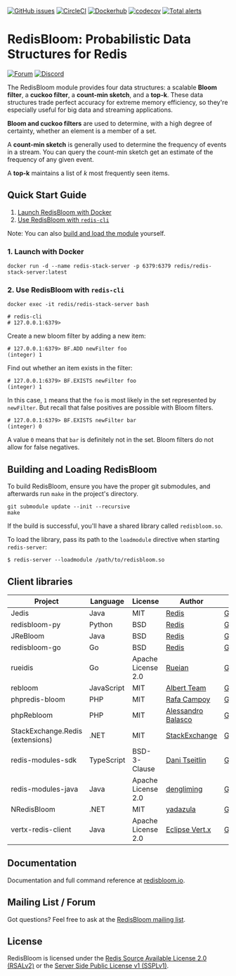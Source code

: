 [![GitHub issues](https://img.shields.io/github/release/RedisLabsModules/redisbloom.svg)](https://github.com/RedisBloom/RedisBloom/releases/latest)
[![CircleCI](https://circleci.com/gh/RedisBloom/RedisBloom.svg?style=svg)](https://circleci.com/gh/RedisBloom/RedisBloom)
[![Dockerhub](https://img.shields.io/badge/dockerhub-redislabs%2Frebloom-blue)](https://hub.docker.com/r/redislabs/rebloom/tags/)
[![codecov](https://codecov.io/gh/RedisBloom/RedisBloom/branch/master/graph/badge.svg)](https://codecov.io/gh/RedisBloom/RedisBloom)
[![Total alerts](https://img.shields.io/lgtm/alerts/g/RedisBloom/RedisBloom.svg?logo=lgtm&logoWidth=18)](https://lgtm.com/projects/g/RedisBloom/RedisBloom/alerts/)

# RedisBloom: Probabilistic Data Structures for Redis
[![Forum](https://img.shields.io/badge/Forum-RedisBloom-blue)](https://forum.redis.com/c/modules/redisbloom)
[![Discord](https://img.shields.io/discord/697882427875393627?style=flat-square)](https://discord.gg/wXhwjCQ)

The RedisBloom module provides four data structures: a scalable **Bloom filter**,  a **cuckoo filter**, a **count-min sketch**, and a **top-k**. These data structures trade perfect accuracy for extreme memory efficiency, so they're especially useful for big data and streaming applications.

**Bloom and cuckoo filters** are used to determine, with a high degree of certainty, whether an element is a member of a set.

A **count-min sketch** is generally used to determine the frequency of events in a stream. You can query the count-min sketch get an estimate of the frequency of any given event.

A **top-k** maintains a list of _k_ most frequently seen items.

## Quick Start Guide
1. [Launch RedisBloom with Docker](#launch-redisbloom-with-docker)
1. [Use RedisBloom with `redis-cli`](#use-redisbloom-with-redis-cli)

Note: You can also [build and load the module](#building-and-loading-redisbloom) yourself.

### 1. Launch with Docker
```
docker run -d --name redis-stack-server -p 6379:6379 redis/redis-stack-server:latest
```

### 2. Use RedisBloom with `redis-cli`
```
docker exec -it redis/redis-stack-server bash

# redis-cli
# 127.0.0.1:6379>
```

Create a new bloom filter by adding a new item:
```
# 127.0.0.1:6379> BF.ADD newFilter foo
(integer) 1
```

Find out whether an item exists in the filter:
```
# 127.0.0.1:6379> BF.EXISTS newFilter foo
(integer) 1
```

In this case, `1` means that the `foo` is most likely in the set represented by `newFilter`. But recall that false positives are possible with Bloom filters.

```
# 127.0.0.1:6379> BF.EXISTS newFilter bar
(integer) 0
```

A value `0` means that `bar` is definitely not in the set. Bloom filters do not allow for false negatives.

## Building and Loading RedisBloom

To build RedisBloom, ensure you have the proper git submodules, and afterwards run `make` in the project's directory.

```
git submodule update --init --recursive
make
```

If the build is successful, you'll have a shared library called `redisbloom.so`.

To load the library, pass its path to the `loadmodule` directive when starting `redis-server`:
```
$ redis-server --loadmodule /path/to/redisbloom.so
```

## Client libraries
| Project | Language | License | Author | URL | Comment |
| ------- | -------- | ------- | ------ | --- | --- |
| Jedis | Java | MIT | [Redis](https://redis.com) | [GitHub](https://github.com/redis/jedis) |
| redisbloom-py | Python | BSD | [Redis](https://redis.com) | [GitHub](https://github.com/RedisBloom/redisbloom-py) |
| JReBloom | Java | BSD | [Redis](https://redis.com) | [GitHub](https://github.com/RedisBloom/JReBloom) | Deprecated |
| redisbloom-go | Go | BSD | [Redis](https://redis.com) | [GitHub](https://github.com/RedisBloom/redisbloom-go) |
| rueidis | Go | Apache License 2.0 | [Rueian](https://github.com/rueian) | [GitHub](https://github.com/rueian/rueidis) |
| rebloom | JavaScript | MIT | [Albert Team](https://cvitae.now.sh/) | [GitHub](https://github.com/albert-team/rebloom) |
| phpredis-bloom | PHP | MIT | [Rafa Campoy](https://github.com/averias) | [GitHub](https://github.com/averias/phpredis-bloom) |
| phpRebloom | PHP | MIT | [Alessandro Balasco](https://github.com/palicao) | [GitHub](https://github.com/palicao/phpRebloom) |
| StackExchange.Redis (extensions) | .NET | MIT | [StackExchange](https://github.com/StackExchange/StackExchange.Redis) | [GitHub](https://gist.github.com/naile/96de4e9548c7b5fd6c0614009ffec755) |
| redis-modules-sdk | TypeScript | BSD-3-Clause | [Dani Tseitlin](https://github.com/danitseitlin) | [GitHub](https://github.com/danitseitlin/redis-modules-sdk) |
| redis-modules-java | Java | Apache License 2.0 | [dengliming](https://github.com/dengliming) | [GitHub](https://github.com/dengliming/redis-modules-java) |
| NRedisBloom | .NET | MIT | [yadazula](https://github.com/yadazula) | [GitHub](https://github.com/yadazula/NRedisBloom) |
| vertx-redis-client | Java | Apache License 2.0 | [Eclipse Vert.x](https://github.com/vert-x3) | [GitHub](https://github.com/vert-x3/vertx-redis-client) |

## Documentation
Documentation and full command reference at [redisbloom.io](http://redisbloom.io).

## Mailing List / Forum
Got questions? Feel free to ask at the [RedisBloom mailing list](https://forum.redis.com/c/modules/redisbloom).

## License
RedisBloom is licensed under the [Redis Source Available License 2.0 (RSALv2)](https://redis.com/legal/rsalv2-agreement) or the [Server Side Public License v1 (SSPLv1)](https://www.mongodb.com/licensing/server-side-public-license).
